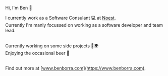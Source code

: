 Hi, I'm Ben 👋

I currently work as a Software Consulant 💻 at [Noest](https://noest.be).<br>
Currently I'm manly focussed on working as a software developer and team lead.<br>
 
<br>
Currently working on some side projects 🎼🌍<br>
Enjoying the occasional beer 🍻

<br>
<br>

Find out more at [www.benborra.com](https://www.benborra.com).

<!---
benborra/benborra is a ✨ special ✨ repository because its `README.md` (this file) appears on your GitHub profile.
You can click the Preview link to take a look at your changes.
--->
